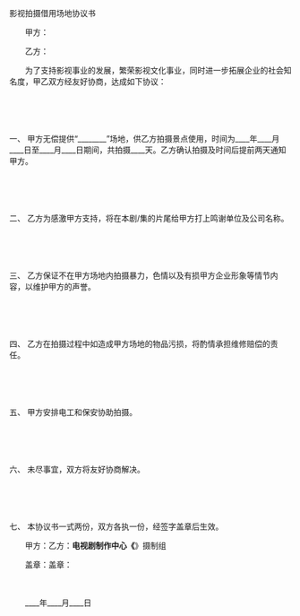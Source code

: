 



影视拍摄借用场地协议书



 

　　甲方：

　　乙方：　　 

　　为了支持影视事业的发展，繁荣影视文化事业，同时进一步拓展企业的社会知名度，甲乙双方经友好协商，达成如下协议：

　　

　　

一、
甲方无偿提供“________”场地，供乙方拍摄景点使用，时间为____年____月____日至____月____日期间，共拍摄____天。乙方确认拍摄及时间后提前两天通知甲方。

　　

　　

二、
乙方为感激甲方支持，将在本剧/集的片尾给甲方打上鸣谢单位及公司名称。

　　

　　

三、
乙方保证不在甲方场地内拍摄暴力，色情以及有损甲方企业形象等情节内容，以维护甲方的声誉。

　　

　　

四、
乙方在拍摄过程中如造成甲方场地的物品污损，将酌情承担维修赔偿的责任。

　　

　　

五、
甲方安排电工和保安协助拍摄。

　　

　　

六、
未尽事宜，双方将友好协商解决。

　　

　　

七、
本协议书一式两份，双方各执一份，经签字盖章后生效。　　

　　甲方：乙方：____电视剧制作中心《____》摄制组

　　盖章：盖章：

　　

　　____年____月____日

　　